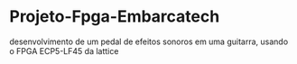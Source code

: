 # Projeto-Fpga-Embarcatech
desenvolvimento de um pedal de efeitos sonoros em uma guitarra, usando o FPGA ECP5-LF45 da lattice
